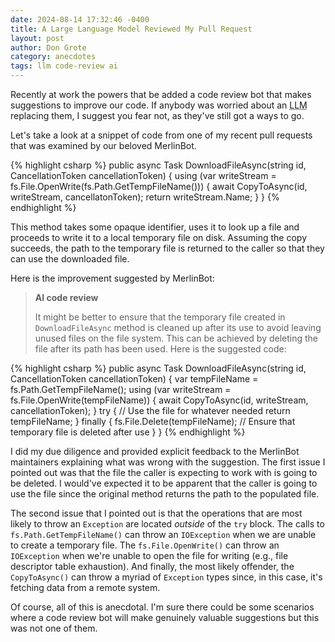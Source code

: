 ```yaml
---
date: 2024-08-14 17:32:46 -0400
title: A Large Language Model Reviewed My Pull Request
layout: post
author: Don Grote
category: anecdotes
tags: llm code-review ai
---
```


Recently at work the powers that be added a code review bot that makes suggestions to improve our code. If anybody was
worried about an <abbr title='Large Language Model'>LLM</abbr> replacing them, I suggest you fear not, as they've still got
a ways to go.

Let's take a look at a snippet of code from one of my recent pull requests that was examined by our beloved MerlinBot.

{% highlight csharp %}
public async Task<string> DownloadFileAsync(string id, CancellationToken cancellationToken)
{
  using (var writeStream = fs.File.OpenWrite(fs.Path.GetTempFileName()))
  {
    await CopyToAsync(id, writeStream, cancellatonToken);
    return writeStream.Name;
  }
}
{% endhighlight %}

This method takes some opaque identifier, uses it to look up a file and proceeds to write it to a local temporary file on disk.
Assuming the copy succeeds, the path to the temporary file is returned to the caller so that they can use the downloaded file.

Here is the improvement suggested by MerlinBot:

> **AI code review**
> 
> It might be better to ensure that the temporary file created in `DownloadFileAsync` method is cleaned up after its use to avoid leaving unused files on the file system. This can be achieved by deleting the file after its path has been used. Here is the suggested code:

{% highlight csharp %}
public async Task<string> DownloadFileAsync(string id, CancellationToken cancellationToken)
{
  var tempFileName = fs.Path.GetTempFileName();
  using (var writeStream = fs.File.OpenWrite(tempFileName))
  {
    await CopyToAsync(id, writeStream, cancellationToken);
  }
  try
  {
    // Use the file for whatever needed
    return tempFileName;
  }
  finally
  {
    fs.File.Delete(tempFileName); // Ensure that temporary file is deleted after use
  }
}
{% endhighlight %}

I did my due diligence and provided explicit feedback to the MerlinBot maintainers explaining what was wrong with the suggestion.
The first issue I pointed out was that the file the caller is expecting to work with is going to be deleted.
I would've expected it to be apparent that the caller is going to use the file since the original method returns
the path to the populated file.

The second issue that I pointed out is that the operations that are most likely to throw an `Exception` are located _outside_
of the `try` block. The calls to `fs.Path.GetTempFileName()` can throw an `IOException` when we are unable to create a temporary file.
The `fs.File.OpenWrite()` can throw an `IOException` when we're unable to open the file for writing (e.g.,
file descriptor table exhaustion). And finally, the most likely offender, the `CopyToAsync()` can throw a myriad of
`Exception` types since, in this case, it's fetching data from a remote system.

Of course, all of this is anecdotal. I'm sure there could be some scenarios where a code review bot will make
genuinely valuable suggestions but this was not one of them.
